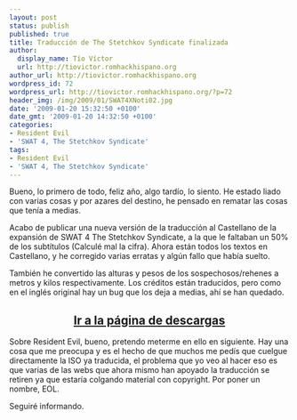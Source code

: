 ```yaml
---
layout: post
status: publish
published: true
title: Traducción de The Stetchkov Syndicate finalizada
author:
  display_name: Tío Víctor
  url: http://tiovictor.romhackhispano.org
author_url: http://tiovictor.romhackhispano.org
wordpress_id: 72
wordpress_url: http://tiovictor.romhackhispano.org/?p=72
header_img: /img/2009/01/SWAT4XNoti02.jpg
date: '2009-01-20 15:32:50 +0100'
date_gmt: '2009-01-20 14:32:50 +0100'
categories:
- Resident Evil
- 'SWAT 4, The Stetchkov Syndicate'
tags:
- Resident Evil
- 'SWAT 4, The Stetchkov Syndicate'
---
```

Bueno, lo primero de todo, feliz año, algo tardío, lo siento. He estado liado con varias 
cosas y por azares del destino, he pensado en rematar las cosas que tenía a medias.

Acabo de publicar una nueva versión de la traducción al Castellano de la expansión de SWAT 4 
The Stetchkov Syndicate, a la que le faltaban un 50% de los subtítulos (Calculé mal la cifra). 
Ahora están todos los textos en Castellano, y he corregido varias erratas y algún fallo que 
había suelto.

También he convertido las alturas y pesos de los sospechosos/rehenes a metros y kilos 
respectivamente. Los créditos están traducidos, pero como en el inglés original hay un bug 
que los deja a medias, ahí se han quedado.

<h2 style="text-align: center;"><strong><a href="http://tiovictor.romhackhispano.org/swat4-the-stetchkov-syndicate/descargar/">Ir a la página de descargas</a></strong></h2>

Sobre Resident Evil, bueno, pretendo meterme en ello en siguiente. Hay una cosa que me preocupa 
y es el hecho de que muchos me pedís que cuelgue directamente la ISO ya traducida, el problema 
que yo veo al hacer eso es que varias de las webs que ahora mismo han apoyado la traducción se 
retiren ya que estaría colgando material con copyright. Por poner un nombre, EOL.

Seguiré informando.
